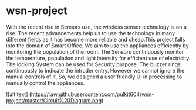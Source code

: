 # wsn-project
With the recent rise in Sensors use, the wireless sensor technology is on a rise.
The recent advancements help us to use the technology in many different fields
as it has become more reliable and cheap.This project falls into the domain of Smart Office. We
aim to use the appliances efficiently by monitoring the population of the room.
The Sensors continuously monitor the temperature, population and light intensity
for efficient use of electricity. The locking System can be used for Security
purpose. The buzzer rings continuously to indicate the intruder entry. However
we cannot ignore the manual controls of it. So, we designed a user friendly UI in
processing to manually control the appliances.





![alt text] (https://raw.githubusercontent.com/pulkit604/wsn-project/master/Circuit%20Diagram.png)

